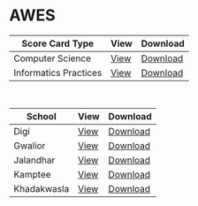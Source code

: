 # AWES

| Score Card Type | View | Download |
| ------------ | ------------- | ------------- |
| Computer Science | [View](https://github.com/vishalnagda1/awes/blob/main/AWES-CS.PDF) | [Download](https://github.com/vishalnagda1/awes/raw/main/AWES-CS.PDF) |
| Informatics Practices | [View](https://github.com/vishalnagda1/awes/blob/main/AWES-IP.PDF) | [Download](https://github.com/vishalnagda1/awes/raw/main/AWES-IP.PDF) |

<br />

| School | View | Download |
| ------------ | ------------- | ------------- |
| Digi | [View](https://github.com/vishalnagda1/awes/blob/main/dighi/aps-dighi.pdf) | [Download](https://github.com/vishalnagda1/awes/raw/main/dighi/aps-dighi.pdf) |
| Gwalior | [View](https://github.com/vishalnagda1/awes/blob/main/gwalior/aps-gwalior.pdf) | [Download](https://github.com/vishalnagda1/awes/raw/main/gwalior/aps-gwalior.pdf) |
| Jalandhar | [View](https://github.com/vishalnagda1/awes/blob/main/jalandhar/aps-jalandhar.pdf) | [Download](https://github.com/vishalnagda1/awes/raw/main/jalandhar/aps-jalandhar.pdf) |
| Kamptee | [View](https://github.com/vishalnagda1/awes/blob/main/kamptee/aps-kamptee.pdf) | [Download](https://github.com/vishalnagda1/awes/raw/main/kamptee/aps-kamptee.pdf) |
| Khadakwasla | [View](https://github.com/vishalnagda1/awes/blob/main/khadakwasla/aps-khadakwasla.pdf) | [Download](https://github.com/vishalnagda1/awes/raw/main/khadakwasla/aps-khadakwasla.pdf) |
